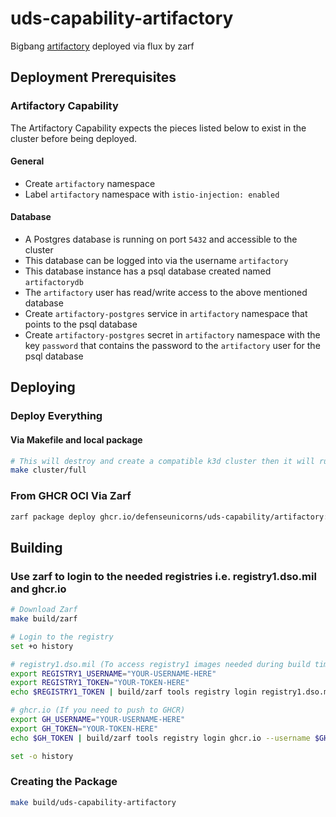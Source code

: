 # uds-capability-artifactory

Bigbang [artifactory](https://repo1.dso.mil/big-bang/apps/third-party/jfrog-platform) deployed via flux by zarf

## Deployment Prerequisites

### Artifactory Capability

The Artifactory Capability expects the pieces listed below to exist in the cluster before being deployed.

#### General

- Create `artifactory` namespace
- Label `artifactory` namespace with `istio-injection: enabled`

#### Database

- A Postgres database is running on port `5432` and accessible to the cluster
- This database can be logged into via the username `artifactory`
- This database instance has a psql database created named `artifactorydb`
- The `artifactory` user has read/write access to the above mentioned database
- Create `artifactory-postgres` service in `artifactory` namespace that points to the psql database
- Create `artifactory-postgres` secret in `artifactory` namespace with the key `password` that contains the password to the `artifactory` user for the psql database

## Deploying

### Deploy Everything

#### Via Makefile and local package

```bash
# This will destroy and create a compatible k3d cluster then it will run make build/all and make deploy/all. Follow the breadcrumbs in the Makefile to see what and how its doing it.
make cluster/full
```

### From GHCR OCI Via Zarf

```bash
zarf package deploy ghcr.io/defenseunicorns/uds-capability/artifactory:0.0.1-amd64
```

## Building

### Use zarf to login to the needed registries i.e. registry1.dso.mil and ghcr.io

```bash
# Download Zarf
make build/zarf

# Login to the registry
set +o history

# registry1.dso.mil (To access registry1 images needed during build time)
export REGISTRY1_USERNAME="YOUR-USERNAME-HERE"
export REGISTRY1_TOKEN="YOUR-TOKEN-HERE"
echo $REGISTRY1_TOKEN | build/zarf tools registry login registry1.dso.mil --username $REGISTRY1_USERNAME --password-stdin

# ghcr.io (If you need to push to GHCR)
export GH_USERNAME="YOUR-USERNAME-HERE"
export GH_TOKEN="YOUR-TOKEN-HERE"
echo $GH_TOKEN | build/zarf tools registry login ghcr.io --username $GH_USERNAME --password-stdin

set -o history
```

### Creating the Package

```bash
make build/uds-capability-artifactory
```
